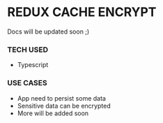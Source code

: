 # REDUX CACHE ENCRYPT

Docs will be updated soon ;)

### TECH USED
- Typescript

### USE CASES
- App need to persist some data
- Sensitive data can be encrypted
- More will be added soon